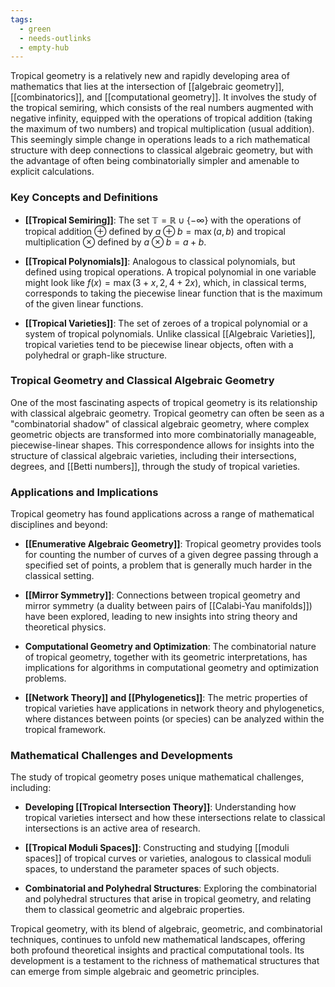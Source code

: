 ```yaml
---
tags:
  - green
  - needs-outlinks
  - empty-hub
---
```


Tropical geometry is a relatively new and rapidly developing area of mathematics that lies at the intersection of [[algebraic geometry]], [[combinatorics]], and [[computational geometry]]. It involves the study of the tropical semiring, which consists of the real numbers augmented with negative infinity, equipped with the operations of tropical addition (taking the maximum of two numbers) and tropical multiplication (usual addition). This seemingly simple change in operations leads to a rich mathematical structure with deep connections to classical algebraic geometry, but with the advantage of often being combinatorially simpler and amenable to explicit calculations.

### Key Concepts and Definitions

- **[[Tropical Semiring]]**: The set $\mathbb{T} = \mathbb{R} \cup \{-\infty\}$ with the operations of tropical addition $\oplus$ defined by $a \oplus b = \max(a, b)$ and tropical multiplication $\otimes$ defined by $a \otimes b = a + b$.

- **[[Tropical Polynomials]]**: Analogous to classical polynomials, but defined using tropical operations. A tropical polynomial in one variable might look like $f(x) = \max(3 + x, 2, 4 + 2x)$, which, in classical terms, corresponds to taking the piecewise linear function that is the maximum of the given linear functions.

- **[[Tropical Varieties]]**: The set of zeroes of a tropical polynomial or a system of tropical polynomials. Unlike classical [[Algebraic Varieties]], tropical varieties tend to be piecewise linear objects, often with a polyhedral or graph-like structure.

### Tropical Geometry and Classical Algebraic Geometry

One of the most fascinating aspects of tropical geometry is its relationship with classical algebraic geometry. Tropical geometry can often be seen as a "combinatorial shadow" of classical algebraic geometry, where complex geometric objects are transformed into more combinatorially manageable, piecewise-linear shapes. This correspondence allows for insights into the structure of classical algebraic varieties, including their intersections, degrees, and [[Betti numbers]], through the study of tropical varieties.

### Applications and Implications

Tropical geometry has found applications across a range of mathematical disciplines and beyond:

- **[[Enumerative Algebraic Geometry]]**: Tropical geometry provides tools for counting the number of curves of a given degree passing through a specified set of points, a problem that is generally much harder in the classical setting.

- **[[Mirror Symmetry]]**: Connections between tropical geometry and mirror symmetry (a duality between pairs of [[Calabi-Yau manifolds]]) have been explored, leading to new insights into string theory and theoretical physics.

- **Computational Geometry and Optimization**: The combinatorial nature of tropical geometry, together with its geometric interpretations, has implications for algorithms in computational geometry and optimization problems.

- **[[Network Theory]] and [[Phylogenetics]]**: The metric properties of tropical varieties have applications in network theory and phylogenetics, where distances between points (or species) can be analyzed within the tropical framework.

### Mathematical Challenges and Developments

The study of tropical geometry poses unique mathematical challenges, including:

- **Developing [[Tropical Intersection Theory]]**: Understanding how tropical varieties intersect and how these intersections relate to classical intersections is an active area of research.
  
- **[[Tropical Moduli Spaces]]**: Constructing and studying [[moduli spaces]] of tropical curves or varieties, analogous to classical moduli spaces, to understand the parameter spaces of such objects.

- **Combinatorial and Polyhedral Structures**: Exploring the combinatorial and polyhedral structures that arise in tropical geometry, and relating them to classical geometric and algebraic properties.

Tropical geometry, with its blend of algebraic, geometric, and combinatorial techniques, continues to unfold new mathematical landscapes, offering both profound theoretical insights and practical computational tools. Its development is a testament to the richness of mathematical structures that can emerge from simple algebraic and geometric principles.